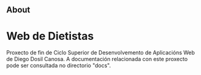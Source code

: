 ## About
<h1>Web de Dietistas</h1>

Proxecto de fin de Ciclo Superior de Desenvolvemento de Aplicacións Web de Diego Dosil Canosa.
A documentación relacionada con este proxecto pode ser consultada no directorio "docs".

